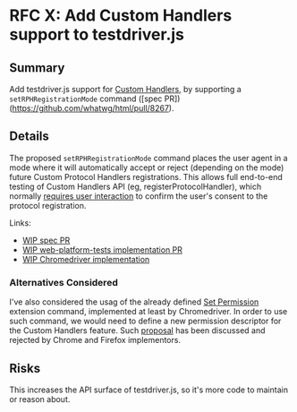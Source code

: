 # RFC X: Add Custom Handlers support to testdriver.js

## Summary

Add testdriver.js support for [Custom Handlers](https://html.spec.whatwg.org/multipage/system-state.html#custom-handlers/), by
supporting a `setRPHRegistrationMode` command ([spec
PR])(https://github.com/whatwg/html/pull/8267).

## Details

The proposed `setRPHRegistrationMode` command places the user agent in a mode
where it will automatically accept or reject (depending on the mode) future
Custom Protocol Handlers registrations. This allows full end-to-end
testing of Custom Handlers API (eg, registerProtocolHandler), which normally [requires user
interaction](https://html.spec.whatwg.org/multipage/system-state.html#dom-navigator-registerprotocolhandler)
to confirm the user's consent to the protocol registration.

Links:
  - [WIP spec PR](https://github.com/whatwg/html/pull/8267)
  - [WIP web-platform-tests implementation PR](https://github.com/web-platform-tests/wpt/pull/35792)
  - [WIP Chromedriver implementation](https://chromium-review.googlesource.com/c/chromium/src/+/3865270)

### Alternatives Considered

I've also considered the usag of the already defined [Set Permission](https://w3c.github.io/permissions/#set-permission-command)
extension command, implemented at least by Chromedriver. In order to use such command, we would need to define a
new permission descriptor for the Custom Handlers feature. Such [proposal](https://github.com/whatwg/html/issues/7920)
has been discussed and rejected by Chrome and Firefox implementors.

## Risks

This increases the API surface of testdriver.js, so it's more code to maintain
or reason about.
